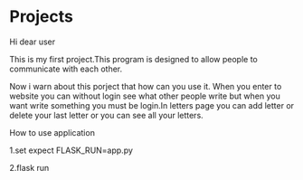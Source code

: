 # Projects
Hi dear user

This is my first project.This program is designed to allow people to communicate with each other.


Now i warn about this porject that how can you use it.
When you enter to website you can without login see what other people write but when you want write something you must be login.In letters page you can add letter or delete your last letter or you can see all your letters.


How to use application

1.set expect FLASK_RUN=app.py


2.flask run 
